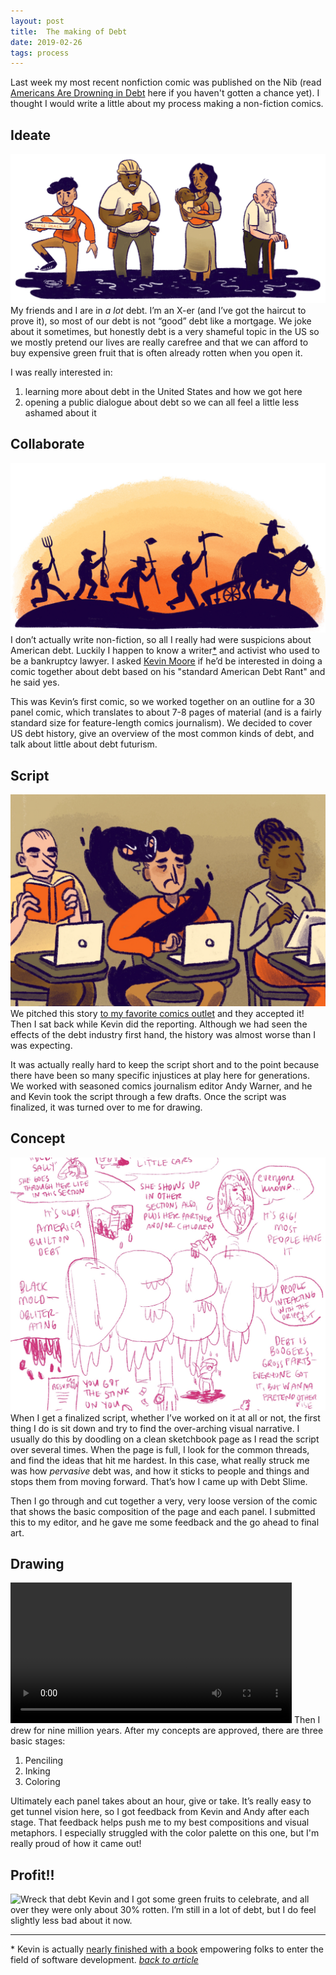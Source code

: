 ```yaml
---
layout: post
title:  The making of Debt
date: 2019-02-26
tags: process
---
```


Last week my most recent nonfiction comic was published on the Nib (read [Americans Are Drowning in Debt](https://thenib.com/americans-are-drowning-in-debt) here if you haven't gotten a chance yet). I thought I would write a little about my process making a non-fiction comics.

## Ideate
![Debt friends](/../assets/postImages/022619-1-debtfriends.png)
My friends and I are in _a lot_ debt. I’m an X-er (and I’ve got the haircut to prove it), so most of our debt is not “good” debt like a mortgage. We joke about it sometimes, but honestly debt is a very shameful topic in the US so we mostly pretend our lives are really carefree and that we can afford to buy expensive green fruit that is often already rotten when you open it. 

I was really interested in:

1. learning more about debt in the United States and how we got here
2. opening a public dialogue about debt so we can all feel a little less ashamed about it

## <a name="ab"></a> Collaborate
![Collaboratively mobbing](/../assets/postImages/022619-2-collaborate.png)
I don’t actually write non-fiction, so all I really had were suspicions about American debt. Luckily I happen to know a writer[*](#a) and activist who used to be a bankruptcy lawyer. I asked [Kevin Moore](https://kevmo.io/) if he’d be interested in doing a comic together about debt based on his "standard American Debt Rant" and he said yes.

This was Kevin’s first comic, so we worked together on an outline for a 30 panel comic, which translates to about 7-8 pages of material (and is a fairly standard size for feature-length comics journalism). We decided to cover US debt history, give an overview of the most common kinds of debt, and talk about little about debt futurism.

## Script
![Scripting](/../assets/postImages/022619-3-scripting.png)
We pitched this story [to my favorite comics outlet](https://thenib.com/) and they accepted it! Then I sat back while Kevin did the reporting. Although we had seen the effects of the debt industry first hand, the history was almost worse than I was expecting. 

It was actually really hard to keep the script short and to the point because there have been so many specific injustices at play here for generations. We worked with seasoned comics journalism editor Andy Warner, and he and Kevin took the script through a few drafts.  Once the script was finalized, it was turned over to me for drawing.

## Concept
![Ideas](/../assets/postImages/022619-4-brainstorm.jpg)
When I get a finalized script, whether I’ve worked on it at all or not, the first thing I do is sit down and try to find the over-arching visual narrative. I usually do this by doodling on a clean sketchbook page as I read the script over several times. When the page is full, I look for the common threads, and find the ideas that hit me hardest. In this case, what really struck me was how _pervasive_ debt was, and how it sticks to people and things and stops them from moving forward. That’s how I came up with Debt Slime.

Then I go through and cut together a very, very loose version of the comic that shows the basic composition of the page and each panel. I submitted this to my editor, and he gave me some feedback and the go ahead to final art.

## Drawing
 <video width="450px" controls>
  <source src="/../assets/postImages/022619-5-debt.mp4" type="video/mp4">
Your browser does not support the video tag.
</video> 
Then I drew for nine million years.  After my concepts are approved, there are three basic stages:

1. Penciling 
2. Inking
3. Coloring 

Ultimately each panel takes about an hour, give or take. It’s really easy to get tunnel vision here, so I got feedback from Kevin and Andy after each stage. That feedback helps push me to my best compositions and visual metaphors. I especially struggled with the color palette on this one, but I'm really proud of how it came out!

## Profit!!
![Wreck that debt](/../assets/postImages/022619-6-profit.png)
Kevin and I got some green fruits to celebrate, and all over they were only about 30% rotten. I’m still in a lot of debt, but I do feel slightly less bad about it now.


---
<a name="a"></a>* Kevin is actually [nearly finished with a book](https://zerotocode.today/) empowering folks to enter the field of software development.
_[back to article](#ab)_